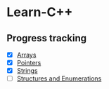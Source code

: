 # Learn-C++

## Progress tracking

- [x] <a href="src/Arrays">Arrays</a>
- [x] <a href="src/Pointers">Pointers</a>
- [x] <a href="src/Strings">Strings</a>
- [ ] <a href="src/Structures and Enumerations">Structures and Enumerations</a>
